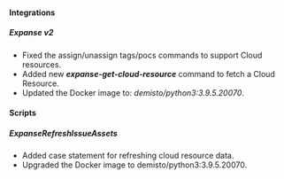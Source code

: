 
#### Integrations
##### Expanse v2
- Fixed the assign/unassign tags/pocs commands to support Cloud resources.
- Added new ***expanse-get-cloud-resource*** command to fetch a Cloud Resource.
- Updated the Docker image to: *demisto/python3:3.9.5.20070*.

#### Scripts
##### ExpanseRefreshIssueAssets
- Added case statement for refreshing cloud resource data.
- Upgraded the Docker image to demisto/python3:3.9.5.20070.
